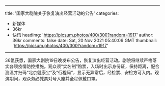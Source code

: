 
---
title: '国家大剧院关于恢复演出经营活动的公告'
categories: 
 - 新媒体
 - 36kr
 - 快讯
headimg: 'https://picsum.photos/400/300?random=1917'
author: 36kr
comments: false
date: Sat, 20 Nov 2021 05:40:06 GMT
thumbnail: 'https://picsum.photos/400/300?random=1917'
---

<div>   
36氪获悉，国家大剧院19日晚发布公告，恢复演出经营活动。剧院将继续严格落实各项疫情防控措施。观众须“实名制”购票，入场时出示身份证，保持距离，配合测温并扫码“北京健康宝”及“行程码”，显示无异常后，经检票、安检方可入内。观演期间，观众务必凭票对号入座并全程佩戴口罩。  
</div>
            
